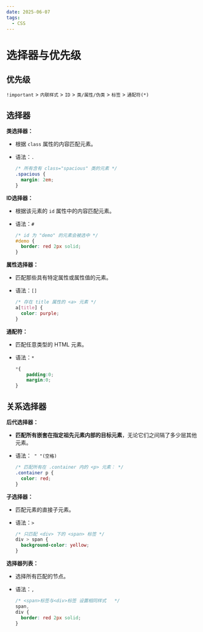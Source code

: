 ```yaml
---
date: 2025-06-07
tags:
  - CSS
---
```

# 选择器与优先级

## 优先级

`!important` > `内联样式` > `ID` > `类/属性/伪类` >  `标签`  > `通配符(*)`


## 选择器

**类选择器：**

- 根据 `class` 属性的内容匹配元素。
- 语法：`.`

  ```css
  /* 所有含有 class="spacious" 类的元素 */
  .spacious {
    margin: 2em;
  }
  ```


**ID选择器：**

- 根据该元素的 `id` 属性中的内容匹配元素。
- 语法：`#`

  ```css
  /* id 为 "demo" 的元素会被选中 */
  #demo {
    border: red 2px solid;
  }
  ```


**属性选择器：**

- 匹配那些具有特定属性或属性值的元素。
- 语法：`[]`

  ```css
  /* 存在 title 属性的 <a> 元素 */
  a[title] {
    color: purple;
  }
  ```


**通配符：**

- 匹配任意类型的 HTML 元素。
- 语法：`*`

  ```css
  *{
      padding:0;
      margin:0;
  }
  ```


## 关系选择器

**后代选择器：**

- **匹配所有嵌套在指定祖先元素内部的目标元素**，无论它们之间隔了多少层其他元素。
- 语法：` " "(空格)`

  ```css
  /* 匹配所有在 .container 内的 <p> 元素： */
  .container p {
    color: red;
  }
  ```


**子选择器：**

- 匹配元素的直接子元素。
- 语法：`>`

  ```css
  /* 只匹配 <div> 下的 <span> 标签 */
  div > span {	
    background-color: yellow;
  }
  ```


**选择器列表：**

- 选择所有匹配的节点。
- 语法：`,`

  ```css
  /* <span>标签与<div>标签 设置相同样式   */
  span,
  div {
    border: red 2px solid;
  }
  ```

